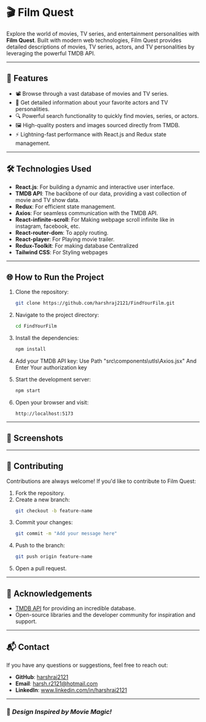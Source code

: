 # 🎬 **Film Quest**  

Explore the world of movies, TV series, and entertainment personalities with **Film Quest**. Built with modern web technologies, Film Quest provides detailed descriptions of movies, TV series, actors, and TV personalities by leveraging the powerful TMDB API.

---

## 🚀 **Features**

- 📽️ Browse through a vast database of movies and TV series.
- 🌟 Get detailed information about your favorite actors and TV personalities.
- 🔍 Powerful search functionality to quickly find movies, series, or actors.
- 🖼️ High-quality posters and images sourced directly from TMDB.
- ⚡ Lightning-fast performance with React.js and Redux state management.

---

## 🛠️ **Technologies Used**

- **React.js**: For building a dynamic and interactive user interface.
- **TMDB API**: The backbone of our data, providing a vast collection of movie and TV show data.
- **Redux**: For efficient state management.
- **Axios**: For seamless communication with the TMDB API.
- **React-infinite-scroll**: For Making webpage scroll infinite like in instagram, facebook, etc.
- **React-router-dom**: To apply routing.
- **React-player**: For Playing movie trailer.
- **Redux-Toolkit**: For making database Centralized
- **Tailwind CSS**: For Styling webpages

---

## 🌐 **How to Run the Project**

1. Clone the repository:
   ```bash
   git clone https://github.com/harshraj2121/FindYourFilm.git
   ```

2. Navigate to the project directory:
   ```bash
   cd FindYourFilm
   ```

3. Install the dependencies:
   ```bash
   npm install
   ```

4. Add your TMDB API key:
  Use Path "src\components\utls\Axios.jsx"
    And Enter Your authorization key

5. Start the development server:
   ```bash
   npm start
   ```

6. Open your browser and visit:
   ```
   http://localhost:5173
   ```

---

## 📸 **Screenshots**

>
---

## 🤝 **Contributing**

Contributions are always welcome! If you'd like to contribute to Film Quest:

1. Fork the repository.
2. Create a new branch:
   ```bash
   git checkout -b feature-name
   ```
3. Commit your changes:
   ```bash
   git commit -m "Add your message here"
   ```
4. Push to the branch:
   ```bash
   git push origin feature-name
   ```
5. Open a pull request.

---


## 🙌 **Acknowledgements**

- [TMDB API](https://www.themoviedb.org/documentation/api) for providing an incredible database.
- Open-source libraries and the developer community for inspiration and support.

---

## 📬 **Contact**

If you have any questions or suggestions, feel free to reach out:

- **GitHub**: [harshraj2121](https://github.com/harshraj2121)
- **Email**: harsh.r2121@hotmail.com
- **LinkedIn**: www.linkedin.com/in/harshraj2121

---

### 🎨 *Design Inspired by Movie Magic!*